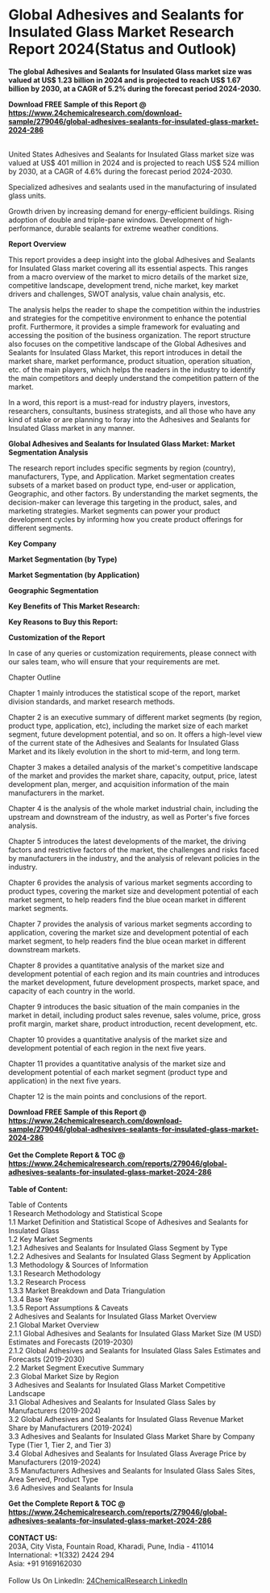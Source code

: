 <h1>Global Adhesives and Sealants for Insulated Glass Market Research Report 2024(Status and Outlook)</h1><p><strong>The global Adhesives and Sealants for Insulated Glass market size was valued at US$ 1.23 billion in 2024 and is projected to reach US$ 1.67 billion by 2030, at a CAGR of 5.2% during the forecast period 2024-2030.</strong></p><p>
</p><p></p><div><b>Download FREE Sample of this Report @ 
            <a href="https://www.24chemicalresearch.com/download-sample/279046/global-adhesives-sealants-for-insulated-glass-market-2024-286">
            https://www.24chemicalresearch.com/download-sample/279046/global-adhesives-sealants-for-insulated-glass-market-2024-286</a></b></div><br><p>
</p><p>
United States Adhesives and Sealants for Insulated Glass market size was valued at US$ 401 million in 2024 and is projected to reach US$ 524 million by 2030, at a CAGR of 4.6% during the forecast period 2024-2030.</p><p>
</p><p>
Specialized adhesives and sealants used in the manufacturing of insulated glass units.</p><p>
</p><p>
Growth driven by increasing demand for energy-efficient buildings. Rising adoption of double and triple-pane windows. Development of high-performance, durable sealants for extreme weather conditions.</p><p>
</p><p>
<strong>Report Overview</strong></p><p>
</p><p>
This report provides a deep insight into the global Adhesives and Sealants for Insulated Glass market covering all its essential aspects. This ranges from a macro overview of the market to micro details of the market size, competitive landscape, development trend, niche market, key market drivers and challenges, SWOT analysis, value chain analysis, etc.</p><p>
The analysis helps the reader to shape the competition within the industries and strategies for the competitive environment to enhance the potential profit. Furthermore, it provides a simple framework for evaluating and accessing the position of the business organization. The report structure also focuses on the competitive landscape of the Global Adhesives and Sealants for Insulated Glass Market, this report introduces in detail the market share, market performance, product situation, operation situation, etc. of the main players, which helps the readers in the industry to identify the main competitors and deeply understand the competition pattern of the market.</p><p>
In a word, this report is a must-read for industry players, investors, researchers, consultants, business strategists, and all those who have any kind of stake or are planning to foray into the Adhesives and Sealants for Insulated Glass market in any manner.</p><p>
<strong>Global Adhesives and Sealants for Insulated Glass Market: Market Segmentation Analysis</strong></p><p>
The research report includes specific segments by region (country), manufacturers, Type, and Application. Market segmentation creates subsets of a market based on product type, end-user or application, Geographic, and other factors. By understanding the market segments, the decision-maker can leverage this targeting in the product, sales, and marketing strategies. Market segments can power your product development cycles by informing how you create product offerings for different segments.</p><p>
<strong>Key Company</strong></p><p>
</p><p>
</p><p><strong>Market Segmentation (by Type)</strong></p><p>
</p><p>
</p><p></p><p>
<strong>Market Segmentation (by Application)</strong></p><p>
</p><p>
</p><p></p><p>
<strong>Geographic Segmentation</strong></p><p>
</p><p>
</p><p></p><p>
<strong>Key Benefits of This Market Research:</strong></p><p>
</p><p>
</p><p></p><p>
<strong>Key Reasons to Buy this Report:</strong></p><p>
</p><p>
</p><p><strong>Customization of the Report</strong></p><p>
In case of any queries or customization requirements, please connect with our sales team, who will ensure that your requirements are met.</p><p>
Chapter Outline</p><p>
Chapter 1 mainly introduces the statistical scope of the report, market division standards, and market research methods.</p><p>
</p><p>
Chapter 2 is an executive summary of different market segments (by region, product type, application, etc), including the market size of each market segment, future development potential, and so on. It offers a high-level view of the current state of the Adhesives and Sealants for Insulated Glass Market and its likely evolution in the short to mid-term, and long term.</p><p>
</p><p>
Chapter 3 makes a detailed analysis of the market's competitive landscape of the market and provides the market share, capacity, output, price, latest development plan, merger, and acquisition information of the main manufacturers in the market.</p><p>
</p><p>
Chapter 4 is the analysis of the whole market industrial chain, including the upstream and downstream of the industry, as well as Porter's five forces analysis.</p><p>
</p><p>
Chapter 5 introduces the latest developments of the market, the driving factors and restrictive factors of the market, the challenges and risks faced by manufacturers in the industry, and the analysis of relevant policies in the industry.</p><p>
</p><p>
Chapter 6 provides the analysis of various market segments according to product types, covering the market size and development potential of each market segment, to help readers find the blue ocean market in different market segments.</p><p>
</p><p>
Chapter 7 provides the analysis of various market segments according to application, covering the market size and development potential of each market segment, to help readers find the blue ocean market in different downstream markets.</p><p>
</p><p>
Chapter 8 provides a quantitative analysis of the market size and development potential of each region and its main countries and introduces the market development, future development prospects, market space, and capacity of each country in the world.</p><p>
</p><p>
Chapter 9 introduces the basic situation of the main companies in the market in detail, including product sales revenue, sales volume, price, gross profit margin, market share, product introduction, recent development, etc.</p><p>
</p><p>
Chapter 10 provides a quantitative analysis of the market size and development potential of each region in the next five years.</p><p>
</p><p>
Chapter 11 provides a quantitative analysis of the market size and development potential of each market segment (product type and application) in the next five years.</p><p>
</p><p>
Chapter 12 is the main points and conclusions of the report.</p><div><b>Download FREE Sample of this Report @ 
            <a href="https://www.24chemicalresearch.com/download-sample/279046/global-adhesives-sealants-for-insulated-glass-market-2024-286">
            https://www.24chemicalresearch.com/download-sample/279046/global-adhesives-sealants-for-insulated-glass-market-2024-286</a></b></div><br><div><b>Get the Complete Report & TOC @ 
            <a href="https://www.24chemicalresearch.com/reports/279046/global-adhesives-sealants-for-insulated-glass-market-2024-286">
            https://www.24chemicalresearch.com/reports/279046/global-adhesives-sealants-for-insulated-glass-market-2024-286</a></b></div><br>
            <b>Table of Content:</b><p>Table of Contents<br />
 1 Research Methodology and Statistical Scope<br />
 1.1 Market Definition and Statistical Scope of Adhesives and Sealants for Insulated Glass<br />
 1.2 Key Market Segments<br />
 1.2.1 Adhesives and Sealants for Insulated Glass Segment by Type<br />
 1.2.2 Adhesives and Sealants for Insulated Glass Segment by Application<br />
 1.3 Methodology & Sources of Information<br />
 1.3.1 Research Methodology<br />
 1.3.2 Research Process<br />
 1.3.3 Market Breakdown and Data Triangulation<br />
 1.3.4 Base Year<br />
 1.3.5 Report Assumptions & Caveats<br />
 2 Adhesives and Sealants for Insulated Glass Market Overview<br />
 2.1 Global Market Overview<br />
 2.1.1 Global Adhesives and Sealants for Insulated Glass Market Size (M USD) Estimates and Forecasts (2019-2030)<br />
 2.1.2 Global Adhesives and Sealants for Insulated Glass Sales Estimates and Forecasts (2019-2030)<br />
 2.2 Market Segment Executive Summary<br />
 2.3 Global Market Size by Region<br />
 3 Adhesives and Sealants for Insulated Glass Market Competitive Landscape<br />
 3.1 Global Adhesives and Sealants for Insulated Glass Sales by Manufacturers (2019-2024)<br />
 3.2 Global Adhesives and Sealants for Insulated Glass Revenue Market Share by Manufacturers (2019-2024)<br />
 3.3 Adhesives and Sealants for Insulated Glass Market Share by Company Type (Tier 1, Tier 2, and Tier 3)<br />
 3.4 Global Adhesives and Sealants for Insulated Glass Average Price by Manufacturers (2019-2024)<br />
 3.5 Manufacturers Adhesives and Sealants for Insulated Glass Sales Sites, Area Served, Product Type<br />
 3.6 Adhesives and Sealants for Insula</p><div><b>Get the Complete Report & TOC @ 
            <a href="https://www.24chemicalresearch.com/reports/279046/global-adhesives-sealants-for-insulated-glass-market-2024-286">
            https://www.24chemicalresearch.com/reports/279046/global-adhesives-sealants-for-insulated-glass-market-2024-286</a></b></div><br><b>CONTACT US:</b><br>
            203A, City Vista, Fountain Road, Kharadi, Pune, India - 411014<br>
            International: +1(332) 2424 294<br>
            Asia: +91 9169162030 <br><br>
            Follow Us On LinkedIn: <a href="https://www.linkedin.com/company/24chemicalresearch/">24ChemicalResearch LinkedIn</a>